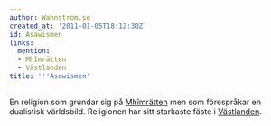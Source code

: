```yaml
---
author: Wahnstrom.se
created_at: '2011-01-05T18:12:30Z'
id: Asawismen
links:
  mention:
  - Mhîmrätten
  - Västlanden
title: '''Asawismen'
---
```


En religion som grundar sig på [Mhîmrätten] men som förespråkar en dualistisk världsbild. Religionen
har sitt starkaste fäste i [Västlanden].

  [Mhîmrätten]: Mhîmrätten
  [Västlanden]: Västlanden
